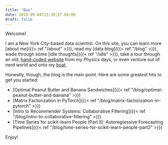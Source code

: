 ```yaml
---
title: "Bio"
date: 2018-09-04T23:38:57-04:00
draft: false
---
```


Welcome!

I am a New York City-based data scientist. On this site, you can learn more [about me]({{< ref "/about" >}}), read my [data blog]({{< ref "/blog" >}}), wade through some [idle thoughts]({{< ref "/idle" >}}), take a tour through an old, [hand-coded website](https://physics.ethanrosenthal.com) from my Physics days, or even venture out of nerd world and onto my [boat](https://boat.ethanrosenthal.com).

Honestly, though, the blog is the main point. Here are some greatest hits to get you started:

- [Optimal Peanut Butter and Banana Sandwiches]({{< ref "/blog/optimal-peanut-butter-and-banana" >}})
- [Matrix Factorization in PyTorch]({{< ref "/blog/matrix-factorization-in-pytorch" >}})
- [Intro to Recommender Systems: Collaborative Filtering]({{< ref "/blog/intro-to-collaborative-filtering" >}})
- [Time Series for scikit-learn People (Part II): Autoregressive Forecasting Pipelines]({{< ref "/blog/time-series-for-scikit-learn-people-part2" >}})

Enjoy!

